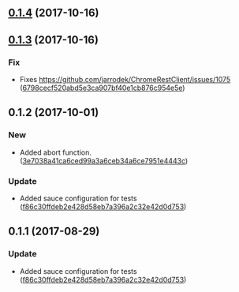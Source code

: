 <a name="0.1.4"></a>
## [0.1.4](https://github.com/advanced-rest-client/chrome-xhr-request/compare/0.1.3...0.1.4) (2017-10-16)




<a name="0.1.3"></a>
## [0.1.3](https://github.com/advanced-rest-client/chrome-xhr-request/compare/0.1.2...0.1.3) (2017-10-16)


### Fix

* Fixes https://github.com/jarrodek/ChromeRestClient/issues/1075 ([6798cecf520abd5e3ca907bf40e1cb876c954e5e](https://github.com/advanced-rest-client/chrome-xhr-request/commit/6798cecf520abd5e3ca907bf40e1cb876c954e5e))



<a name="0.1.2"></a>
## 0.1.2 (2017-10-01)


### New

* Added abort function. ([3e7038a41ca6ced99a3a6ceb34a6ce7951e4443c](https://github.com/advanced-rest-client/chrome-xhr-request/commit/3e7038a41ca6ced99a3a6ceb34a6ce7951e4443c))

### Update

* Added sauce configuration for tests ([f86c30ffdeb2e428d58eb7a396a2c32e42d0d753](https://github.com/advanced-rest-client/chrome-xhr-request/commit/f86c30ffdeb2e428d58eb7a396a2c32e42d0d753))



<a name="0.1.1"></a>
## 0.1.1 (2017-08-29)


### Update

* Added sauce configuration for tests ([f86c30ffdeb2e428d58eb7a396a2c32e42d0d753](https://github.com/advanced-rest-client/chrome-xhr-request/commit/f86c30ffdeb2e428d58eb7a396a2c32e42d0d753))



